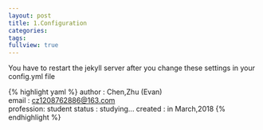```yaml
---
layout: post
title: 1.Configuration
categories: 
tags: 
fullview: true
---
```


You have to restart the jekyll server after you change these settings in your config.yml file


{% highlight yaml %}
author    : Chen,Zhu (Evan)  
email     : cz1208762886@163.com   
profession: student
status    : studying...
created   : in March,2018 
{% endhighlight %}